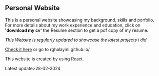 ## Personal Website

This is a personal website showcasing my background, skills and porfolio. For more details about my
work experience and education, click on **'download my cv'** the Resume section to get a pdf copy of my resume.

_This Website is regularly updated to showcase the latest projects i did_

[Check it here](https://rghalayini.github.io) or go to rghalayini.github.io/

This website is created by using React.

Latest update>28-02-2024
